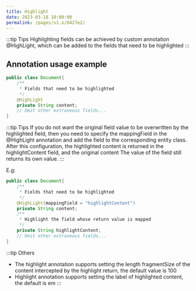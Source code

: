 ```yaml
---
title: Highlight
date: 2023-03-18 10:00:00
permalink: /pages/v1.x/6427e2/
---
```

:::tip Tips
Highlighting fields can be achieved by custom annotation @HighLight, which can be added to the fields that need to be highlighted
:::

## Annotation usage example

````java
public class Document{
    /**
     * Fields that need to be highlighted
     */
    @HighLight
    private String content;
    // Omit other extraneous fields...
}
````

:::tip Tips
If you do not want the original field value to be overwritten by the highlighted field, then you need to specify the mappingField in the @HighLight annotation and add the field to the corresponding entity class. After this configuration, the highlighted content is returned in the highlightContent field, and the original content The value of the field still returns its own value.
:::

E.g:
````java
public class Document{
    /**
     * Fields that need to be highlighted
     */
    @HighLight(mappingField = "highlightContent")
    private String content;
    /**
     * Highlight the field whose return value is mapped
     */
    private String highlightContent;
    // Omit other extraneous fields...
}
````

:::tip Others
- The highlight annotation supports setting the length fragmentSize of the content intercepted by the highlight return, the default value is 100
- Highlight annotation supports setting the label of highlighted content, the default is em
:::